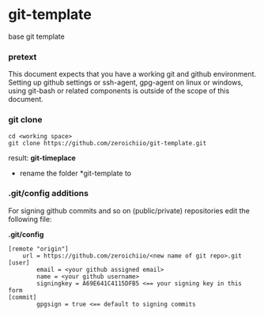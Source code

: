 # git-template
base git template

### pretext

This document expects that you have a working git and github environment. Setting up github settings or ssh-agent, gpg-agent on linux or windows, using git-bash or related components is outside of the scope of this document.

### git clone
```
cd <working space>
git clone https://github.com/zeroichiio/git-template.git
```
result: <working space> **git-timeplace**

- rename the folder *git-template to <project name>

### .git/config additions

For signing github commits and so on (public/private) repositories edit the following file:

**.git/config**

```
[remote "origin"]
	url = https://github.com/zeroichiio/<new name of git repo>.git
[user]
        email = <your github assigned email>
        name = <your github username>
        signingkey = A69E641C4115DFB5 <== your signing key in this form
[commit]
        gpgsign = true <== default to signing commits
```
